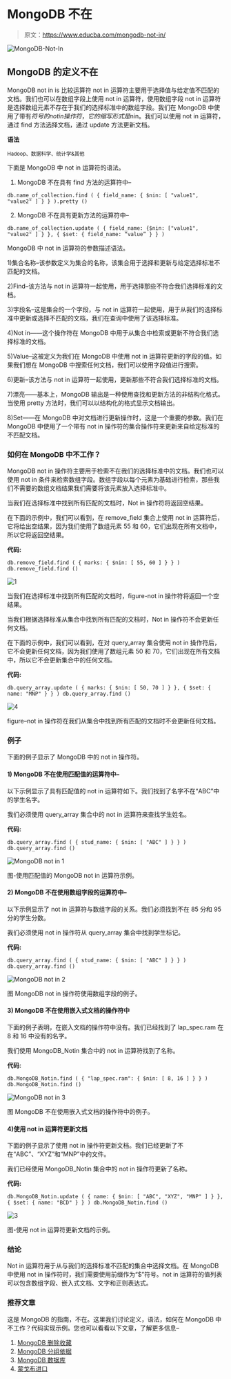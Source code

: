 # MongoDB 不在

> 原文：<https://www.educba.com/mongodb-not-in/>

![MongoDB-Not-In](img/446f37658c9201a32c6ec3a771b3499e.png)



## MongoDB 的定义不在

MongoDB not in is 比较运算符 not in 运算符主要用于选择值与给定值不匹配的文档。我们也可以在数组字段上使用 not in 运算符，使用数组字段 not in 运算符是选择数组元素不存在于我们的选择标准中的数组字段。我们在 MongoDB 中使用了带有$符号的 not in 操作符，它的缩写形式是$nin。我们可以使用 not in 运算符，通过 find 方法选择文档，通过 update 方法更新文档。

**语法**

<small>Hadoop、数据科学、统计学&其他</small>

下面是 MongoDB 中 not in 运算符的语法。

1) MongoDB 不在具有 find 方法的运算符中–

`db.name_of_collection.find ( { field_name: { $nin: [ "value1", "value2" ] } } ).pretty ()`

2) MongoDB 不在具有更新方法的运算符中–

`db.name_of_collection.update ( { field_name: {$nin: ["value1", "value2" ] } }, { $set: { field_name: “value” } } )`

MongoDB 中 not in 运算符的参数描述语法。

1)集合名称–该参数定义为集合的名称，该集合用于选择和更新与给定选择标准不匹配的文档。

2)Find–该方法与 not in 运算符一起使用，用于选择那些不符合我们选择标准的文档。

3)字段名–这是集合的一个字段，与 not in 运算符一起使用，用于从我们的选择标准中更新或选择不匹配的文档，我们在查询中使用了该选择标准。

4)Not in——这个操作符在 MongoDB 中用于从集合中检索或更新不符合我们选择标准的文档。

5)Value–这被定义为我们在 MongoDB 中使用 not in 运算符更新的字段的值。如果我们想在 MongoDB 中搜索任何文档，我们可以使用字段值进行搜索。

6)更新–该方法与 not in 运算符一起使用，更新那些不符合我们选择标准的文档。

7)漂亮——基本上，MongoDB 输出是一种使用查找和更新方法的非结构化格式。当使用 pretty 方法时，我们可以以结构化的格式显示文档输出。

8)Set——在 MongoDB 中对文档进行更新操作时，这是一个重要的参数。我们在 MongoDB 中使用了一个带有 not in 操作符的集合操作符来更新来自给定标准的不匹配文档。

### 如何在 MongoDB 中不工作？

MongoDB not in 操作符主要用于检索不在我们的选择标准中的文档。我们也可以使用 not in 条件来检索数组字段。数组字段以每个元素为基础进行检索，那些我们不需要的数组文档结果我们需要将该元素放入选择标准中。

当我们在选择标准中找到所有匹配的文档时，Not in 操作符将返回空结果。

在下面的示例中，我们可以看到，在 remove_field 集合上使用 not in 运算符后，它将给出空结果，因为我们使用了数组元素 55 和 60，它们出现在所有文档中，所以它将返回空结果。

**代码:**

`db.remove_field.find ( { marks: { $nin: [ 55, 60 ] } } )
db.remove_field.find ()`

![1](img/74cfeeb7620d47a12d07fdaf9ab3bccb.png)



当我们在选择标准中找到所有匹配的文档时，figure-not in 操作符将返回一个空结果。

当我们根据选择标准从集合中找到所有匹配的文档时，Not in 操作符不会更新任何文档。

在下面的示例中，我们可以看到，在对 query_array 集合使用 not in 操作符后，它不会更新任何文档，因为我们使用了数组元素 50 和 70，它们出现在所有文档中，所以它不会更新集合中的任何文档。

**代码:**

`db.query_array.update ( { marks: { $nin: [ 50, 70 ] } }, { $set: { name: "MNP" } } )
db.query_array.find ()`

![4](img/918b4476468122c3ac51a563856bfb18.png)



figure–not in 操作符在我们从集合中找到所有匹配的文档时不会更新任何文档。

### 例子

下面的例子显示了 MongoDB 中的 not in 操作符。

#### 1) MongoDB 不在使用匹配值的运算符中–

以下示例显示了具有匹配值的 not in 运算符如下。我们找到了名字不在“ABC”中的学生名字。

我们必须使用 query_array 集合中的 not in 运算符来查找学生姓名。

**代码:**

`db.query_array.find ( { stud_name: { $nin: [ "ABC" ] } } )
db.query_array.find ()`

![MongoDB not in 1](img/4934a77d10182736cced5281dba2c9f1.png)



图-使用匹配值的 MongoDB not in 运算符示例。

#### 2) MongoDB 不在使用数组字段的运算符中–

以下示例显示了 not in 运算符与数组字段的关系。我们必须找到不在 85 分和 95 分的学生分数。

我们必须使用 not in 操作符从 query_array 集合中找到学生标记。

**代码:**

`db.query_array.find ( { stud_name: { $nin: [ "ABC" ] } } )
db.query_array.find ()`

![MongoDB not in 2](img/62843d3a1e6aed6c4c39c6c282b5c3cf.png)



图 MongoDB not in 操作符使用数组字段的例子。

#### 3) MongoDB 不在使用嵌入式文档的操作符中

下面的例子表明，在嵌入文档的操作符中没有。我们已经找到了 lap_spec.ram 在 8 和 16 中没有的名字。

我们使用 MongoDB_Notin 集合中的 not in 运算符找到了名称。

**代码:**

`db.MongoDB_Notin.find ( { "lap_spec.ram": { $nin: [ 8, 16 ] } } )
db.MongoDB_Notin.find ()`

![MongoDB not in 3](img/7c587a4a752b58020951d78e3e6c0de6.png)



图 MongoDB 不在使用嵌入式文档的操作符中的例子。

#### 4)使用 not in 运算符更新文档

下面的例子显示了使用 not in 操作符更新文档。我们已经更新了不在“ABC”、“XYZ”和“MNP”中的文件。

我们已经使用 MongoDB_Notin 集合中的 not in 操作符更新了名称。

**代码:**

`db.MongoDB_Notin.update ( { name: { $nin: [ "ABC", "XYZ", "MNP" ] } }, { $set: { name: "BCD" } } )
db.MongoDB_Notin.find ()`

![3](img/40e228b8a3ae088a8ef7e14f1ca002b6.png)



图-使用 not in 运算符更新文档的示例。

### 结论

Not in 运算符用于从与我们的选择标准不匹配的集合中选择文档。在 MongoDB 中使用 not in 操作符时，我们需要使用前缀作为“$”符号。not in 运算符的值列表可以包含数组字段、嵌入式文档、文字和正则表达式。

### 推荐文章

这是 MongoDB 的指南，不在。这里我们讨论定义，语法，如何在 MongoDB 中不工作？代码实现示例。您也可以看看以下文章，了解更多信息–

1.  [MongoDB 删除收藏](https://www.educba.com/mongodb-delete-collection/)
2.  [MongoDB 分组依据](https://www.educba.com/mongodb-group-by/)
3.  [MongoDB 数据库](https://www.educba.com/mongodb-database/)
4.  [蒙戈布进口](https://www.educba.com/mongodb-import/)






